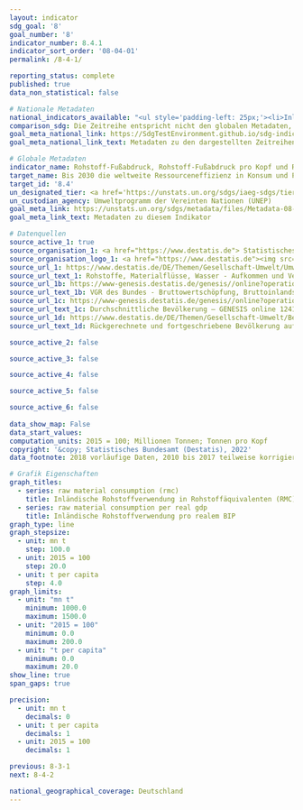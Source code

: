 ```yaml
---
layout: indicator    
sdg_goal: '8'    
goal_number: '8'    
indicator_number: 8.4.1    
indicator_sort_order: '08-04-01'    
permalink: /8-4-1/    

reporting_status: complete    
published: true    
data_non_statistical: false    

# Nationale Metadaten    
national_indicators_available: "<ul style='padding-left: 25px;'><li>Inländische Rohstoffverwendung in Rohstoffäquivalenten (RMC)</li> <li> Inländische Rohstoffverwendung pro realem BIP</li></ul>"    
comparison_sdg: Die Zeitreihe entspricht nicht den globalen Metadaten, bietet aber zusätzliche Informationen.    
goal_meta_national_link: https://SdgTestEnvironment.github.io/sdg-indicators/public/MetaDe/8.4.1.pdf    
goal_meta_national_link_text: Metadaten zu den dargestellten Zeitreihen    

# Globale Metadaten    
indicator_name: Rohstoff-Fußabdruck, Rohstoff-Fußabdruck pro Kopf und Rohstoff-Fußabdruck im Verhältnis zum BIP    
target_name: Bis 2030 die weltweite Ressourceneffizienz in Konsum und Produktion Schritt für Schritt verbessern und die Entkopplung von Wirtschaftswachstum und Umweltzerstörung anstreben, im Einklang mit dem Zehnjahres-Programmrahmen für nachhaltige Konsum- und Produktionsmuster, wobei die entwickelten Länder die Führung übernehmen    
target_id: '8.4'    
un_designated_tier: <a href='https://unstats.un.org/sdgs/iaeg-sdgs/tier-classification/' title='Klicken Sie hier um weitere Informationen zur UN-Tier-Klassifikation zu erhalten.'  target='_blank'>Tier II</a>    
un_custodian_agency: Umweltprogramm der Vereinten Nationen (UNEP)    
goal_meta_link: https://unstats.un.org/sdgs/metadata/files/Metadata-08-04-01.pdf    
goal_meta_link_text: Metadaten zu diesem Indikator        

# Datenquellen
source_active_1: true
source_organisation_1: <a href="https://www.destatis.de"> Statistisches Bundesamt (Destatis) </a>
source_organisation_logo_1: <a href="https://www.destatis.de"><img src="https://g205sdgs.github.io/sdg-indicators/public/OrgImgDe/destatis.png" alt="Logo destatis" style="height:60px; width:148px"/></a>
source_url_1: https://www.destatis.de/DE/Themen/Gesellschaft-Umwelt/Umwelt/UGR/rohstoffe-materialfluesse-wasser/_inhalt.html
source_url_text_1: Rohstoffe, Materialflüsse, Wasser - Aufkommen und Verwendung in Rohstoffäquivalenten (RMC)
source_url_1b: https://www-genesis.destatis.de/genesis//online?operation=table&code=81000-0001&bypass=true&language=de
source_url_text_1b: VGR des Bundes - Bruttowertschöpfung, Bruttoinlandsprodukt (nominal/preisbereinigt) – GENESIS online 81000-0001
source_url_1c: https://www-genesis.destatis.de/genesis//online?operation=table&code=12411-0041
source_url_text_1c: Durchschnittliche Bevölkerung – GENESIS online 12411-0041
source_url_1d: https://www.destatis.de/DE/Themen/Gesellschaft-Umwelt/Bevoelkerung/Bevoelkerungsstand/_inhalt.html#sprg233540
source_url_text_1d: Rückgerechnete und fortgeschriebene Bevölkerung auf Grundlage des Zensus 2011 - 1991 bis 2011

source_active_2: false

source_active_3: false

source_active_4: false

source_active_5: false

source_active_6: false
    
data_show_map: False    
data_start_values:     
computation_units: 2015 = 100; Millionen Tonnen; Tonnen pro Kopf    
copyright: '&copy; Statistisches Bundesamt (Destatis), 2022'    
data_footnote: 2018 vorläufige Daten, 2010 bis 2017 teilweise korrigierte Daten.    

# Grafik Eigenschaften    
graph_titles:
  - series: raw material consumption (rmc)
    title: Inländische Rohstoffverwendung in Rohstoffäquivalenten (RMC)
  - series: raw material consumption per real gdp
    title: Inländische Rohstoffverwendung pro realem BIP    
graph_type: line
graph_stepsize: 
  - unit: mn t
    step: 100.0
  - unit: 2015 = 100
    step: 20.0
  - unit: t per capita
    step: 4.0    
graph_limits:
  - unit: "mn t"
    minimum: 1000.0
    maximum: 1500.0
  - unit: "2015 = 100"
    minimum: 0.0
    maximum: 200.0
  - unit: "t per capita"
    minimum: 0.0
    maximum: 20.0
show_line: true
span_gaps: true

precision:
  - unit: mn t
    decimals: 0
  - unit: t per capita
    decimals: 1
  - unit: 2015 = 100
    decimals: 1    

previous: 8-3-1    
next: 8-4-2    

national_geographical_coverage: Deutschland    
---
```


<span></span>